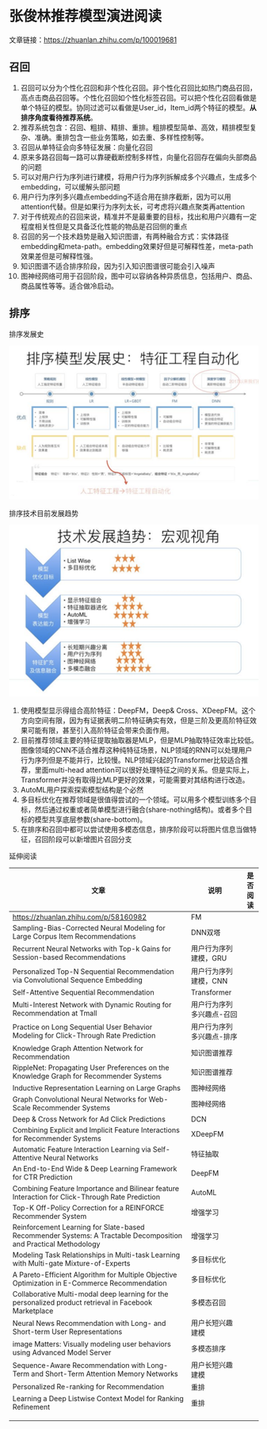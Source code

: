 # 张俊林推荐模型演进阅读

文章链接：https://zhuanlan.zhihu.com/p/100019681

## 召回

1. 召回可以分为个性化召回和非个性化召回。非个性化召回比如热门商品召回，高点击商品召回等。个性化召回如个性化标签召回。可以把个性化召回看做是单个特征的模型。协同过滤可以看做是User_id，Item_id两个特征的模型。**从排序角度看待推荐系统**。
2. 推荐系统包含：召回、粗排、精排、重排。粗排模型简单、高效，精排模型复杂、准确。重排包含一些业务策略，如去重、多样性控制等。
3. 召回从单特征会向多特征发展：向量化召回
4. 原来多路召回每一路可以靠硬截断控制多样性，向量化召回存在偏向头部商品的问题
5. 可以对用户行为序列进行建模，将用户行为序列拆解成多个兴趣点，生成多个embedding，可以缓解头部问题
6. 用户行为序列多兴趣点embedding不适合用在排序截断，因为可以用attention代替。但是如果行为序列太长，可考虑将兴趣点聚类再attention
7. 对于传统观点的召回来说，精准并不是最重要的目标，找出和用户兴趣有一定程度相关性但是又具备泛化性能的物品是召回侧的重点
8. 召回的另一个技术趋势是融入知识图谱，有两种融合方式：实体路径embedding和meta-path。embedding效果好但是可解释性差，meta-path效果差但是可解释性强。
9. 知识图谱不适合排序阶段，因为引入知识图谱很可能会引入噪声
10. 图神经网络可用于召回阶段，图中可以容纳各种异质信息，包括用户、商品、商品属性等等。适合做冷启动。



## 排序

排序发展史

![](img/0005-2.png)



排序技术目前发展趋势

![image-20200223150314663](img/0005-1.png)

1. 使用模型显示得组合高阶特征：DeepFM，Deep& Cross、XDeepFM。这个方向空间有限，因为有证据表明二阶特征确实有效，但是三阶及更高阶特征效果可能有限，甚至引入高阶特征会带来负面作用。
2. 目前推荐领域主要的特征提取抽取器是MLP，但是MLP抽取特征效率比较低。图像领域的CNN不适合推荐这种纯特征场景，NLP领域的RNN可以处理用户行为序列但是不能并行，比较慢。NLP领域兴起的Transformer比较适合推荐，里面multi-head attention可以很好处理特征之间的关系。但是实际上，Transformer并没有取得比MLP更好的效果，可能需要对其结构进行改造。
3. AutoML用户探索探索模型结构是个必然
4. 多目标优化在推荐领域是很值得尝试的一个领域。可以用多个模型训练多个目标，然后通过权重或者简单模型进行融合(share-nothing结构)。或者多个目标的模型共享底层参数(share-bottom)。
5. 在排序和召回中都可以尝试使用多模态信息，排序阶段可以将图片信息当做特征，召回阶段可以新增图片召回分支





延伸阅读

| 文章                                                         | 说明                      | 是否阅读 |
| ------------------------------------------------------------ | ------------------------- | -------- |
| https://zhuanlan.zhihu.com/p/58160982                        | FM                        |          |
| Sampling-Bias-Corrected Neural Modeling for Large Corpus Item Recommendations | DNN双塔                   |          |
| Recurrent Neural Networks with Top-k Gains for Session-based Recommendations | 用户行为序列建模，GRU     |          |
| Personalized Top-N Sequential Recommendation via Convolutional Sequence Embedding | 用户行为序列建模，CNN     |          |
| Self-Attentive Sequential Recommendation                     | Transformer               |          |
| Multi-Interest Network with Dynamic Routing for Recommendation at Tmall | 用户行为序列多兴趣点-召回 |          |
| Practice on Long Sequential User Behavior Modeling for Click-Through Rate Prediction | 用户行为序列多兴趣点-排序 |          |
| Knowledge Graph Attention Network for Recommendation         | 知识图谱推荐              |          |
| RippleNet: Propagating User Preferences on the Knowledge Graph for Recommender Systems | 知识图谱推荐              |          |
| Inductive Representation Learning on Large Graphs            | 图神经网络                |          |
| Graph Convolutional Neural Networks for Web-Scale Recommender Systems | 图神经网络                |          |
| Deep & Cross Network for Ad Click Predictions                | DCN                       |          |
| Combining Explicit and Implicit Feature Interactions for Recommender Systems | XDeepFM                   |          |
| Automatic Feature Interaction Learning via Self-Attentive Neural Networks | 特征抽取                  |          |
| An End-to-End Wide & Deep Learning Framework for CTR Prediction | DeepFM                    |          |
| Combining Feature Importance and Bilinear feature Interaction for Click-Through Rate Prediction | AutoML                    |          |
| Top-K Off-Policy Correction for a REINFORCE Recommender System | 增强学习                  |          |
| Reinforcement Learning for Slate-based Recommender Systems: A Tractable Decomposition and Practical Methodology | 增强学习                  |          |
| Modeling Task Relationships in Multi-task Learning with Multi-gate Mixture-of-Experts | 多目标优化                |          |
| A Pareto-Efficient Algorithm for Multiple Objective Optimization in E-Commerce Recommendation | 多目标优化                |          |
| Collaborative Multi-modal deep learning for the personalized product retrieval in Facebook Marketplace | 多模态召回                |          |
| Neural News Recommendation with Long- and Short-term User Representations | 用户长短兴趣建模          |          |
| image Matters: Visually modeling user behaviors using Advanced Model Server | 多模态排序                |          |
| Sequence-Aware Recommendation with Long-Term and Short-Term Attention Memory Networks | 用户长短兴趣建模          |          |
| Personalized Re-ranking for Recommendation                   | 重排                      |          |
| Learning a Deep Listwise Context Model for Ranking Refinement | 重排                      |          |
|                                                              |                           |          |
|                                                              |                           |          |
|                                                              |                           |          |


